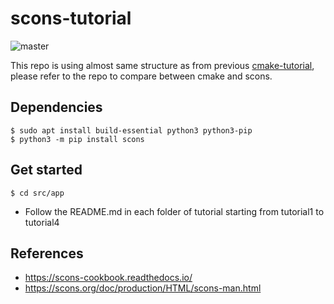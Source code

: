 # scons-tutorial

![master](https://github.com/pllee4/scons-tutorial/actions/workflows/build.yml/badge.svg)

This repo is using almost same structure as from previous [cmake-tutorial](https://github.com/pllee4/cmake-tutorial), please refer to the repo to compare between cmake and scons.

## Dependencies

```
$ sudo apt install build-essential python3 python3-pip
$ python3 -m pip install scons
```

## Get started

```
$ cd src/app
```

- Follow the README.md in each folder of tutorial starting from tutorial1 to tutorial4

## References
- https://scons-cookbook.readthedocs.io/
- https://scons.org/doc/production/HTML/scons-man.html